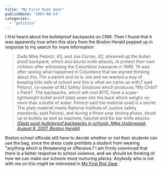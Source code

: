 ```yaml
---
title: "My First Riot Gear"
publishDate: "2007-08-14"
categories: 
  - "politics"
---
```


I first heard about the bulletproof backpacks on CNN. Then I found that it was apparently true when this story from the Boston Herald popped up in response to my search for more information:

> Dads Mike Pelonzi, 43, and Joe Curran, 42, dreamed up the bullet-proof backpack, which also blunts knife attacks, to protect their own children after witnessing the Columbine massacre in 1999. ?It was after seeing what happened in Columbine that we started thinking about this. I?m a parent and so is Joe and we wanted a way of keeping kids safe at school and this is what we came up with,? said Pelonzi, co-owner of MJ Safety Solutions which produces ?My Child?s Pack?. The backpacks, which will cost $175, have a super-lightweight bullet-proof plate sewn into the back which weighs no more than a bottle of water. Pelonzi said the material used is a secret. The plate material meets National Institute of Justice safety standards, said Pelonzi, and during a three-year testing phase, stood up to bullets as well as machete, hatchet and Ka-bar knife attacks. [_(Dads push bulletproof backpacks in schools, Mike Underwood, August 9, 2007, Boston Herald)_](http://news.bostonherald.com/localRegional/view.bg?articleid=1016084)

Boston school officials still have to decide whether or not their students can use the bag, since the dress code prohibits a student from wearing "anything which is threatening or offensive.? I am firmly convinced that there is a better response to school violence, and we should be thinking of how we can make our schools more nurturing places. Anybody who is not with me on this might be interested in [My First Riot Gear](http://www.metacafe.com/watch/768283/my_first_riot_gear/).
